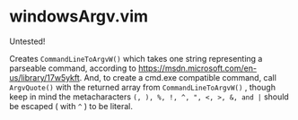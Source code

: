 # windowsArgv.vim

Untested!

Creates `CommandLineToArgvW()` which takes one string representing a parseable command, according to https://msdn.microsoft.com/en-us/library/17w5ykft. And, to create a cmd.exe compatible command, call `ArgvQuote()` with the returned array from `CommandLineToArgvW()` , though keep in mind the metacharacters `(, ), %, !, ^, ", <, >, &, and |` should be escaped ( with `^` ) to be literal.
